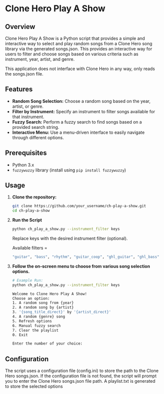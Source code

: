 # Clone Hero Play A Show

## Overview

Clone Hero Play A Show is a Python script that provides a simple and interactive way to select and play random songs from a Clone Hero song library via the generated songs.json. This provides an interactive way for users to filter and choose songs based on various criteria such as instrument, year, artist, and genre.

This application does not interface with Clone Hero in any way, only reads the songs.json file.

## Features

- **Random Song Selection:** Choose a random song based on the year, artist, or genre.
- **Filter by Instrument:** Specify an instrument to filter songs available for that instrument.
- **Fuzzy Search:** Perform a fuzzy search to find songs based on a provided search string.
- **Interactive Menu:** Use a menu-driven interface to easily navigate through different options.

## Prerequisites

- Python 3.x
- `fuzzywuzzy` library (install using `pip install fuzzywuzzy`)

## Usage

1. **Clone the repository:**

   ```bash
   git clone https://github.com/your_username/ch-play-a-show.git
   cd ch-play-a-show
   ```
2. **Run the Script**

   ```bash
   python ch_play_a_show.py --instrument_filter keys
   ```
   Replace keys with the desired instrument filter (optional).

   Available filters =
   ```bash
   "guitar", "bass", "rhythm", "guitar_coop", "ghl_guitar", "ghl_bass", "drums", "keys", "band", "pro_drums"
   ```
   
4. **Follow the on-screen menu to choose from various song selection options.**

   ```bash
   # Example Run:
   python ch_play_a_show.py --instrument_filter keys

   Welcome to Clone Hero Play A Show!
   Choose an option:
   1. A random song from {year}
   2. A random song by {artist}
   3. '{song_title_direct}' by '{artist_direct}'
   4. A random {genre} song
   5. Refresh options
   6. Manual fuzzy search
   7. Clear the playlist
   0. Exit

   Enter the number of your choice:
   ```

## Configuration
The script uses a configuration file (config.ini) to store the path to the Clone Hero songs.json.
If the configuration file is not found, the script will prompt you to enter the Clone Hero songs.json file path.
A playlist.txt is generated to store the selected options
